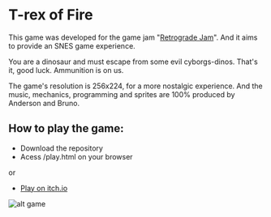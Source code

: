 # T-rex of Fire

This game was developed for the game jam "[Retrograde Jam](https://itch.io/jam/retrograde-jam)". And it aims to provide an SNES game experience.

You are a dinosaur and must escape from some evil cyborgs-dinos. That's it, good luck. Ammunition is on us.

The game's resolution is 256x224, for a more nostalgic experience. And the music, mechanics, programming and sprites are 100% produced by Anderson and Bruno.

## How to play the game:
- Download the repository
- Acess /play.html on your browser

or 

- [Play on itch.io](https://vonpootato.itch.io/trex-of-fire)

![alt game](https://img.itch.zone/aW1hZ2UvNjkzNzYxLzM4MjY0NDQucG5n/347x500/N5Etsk.png)
